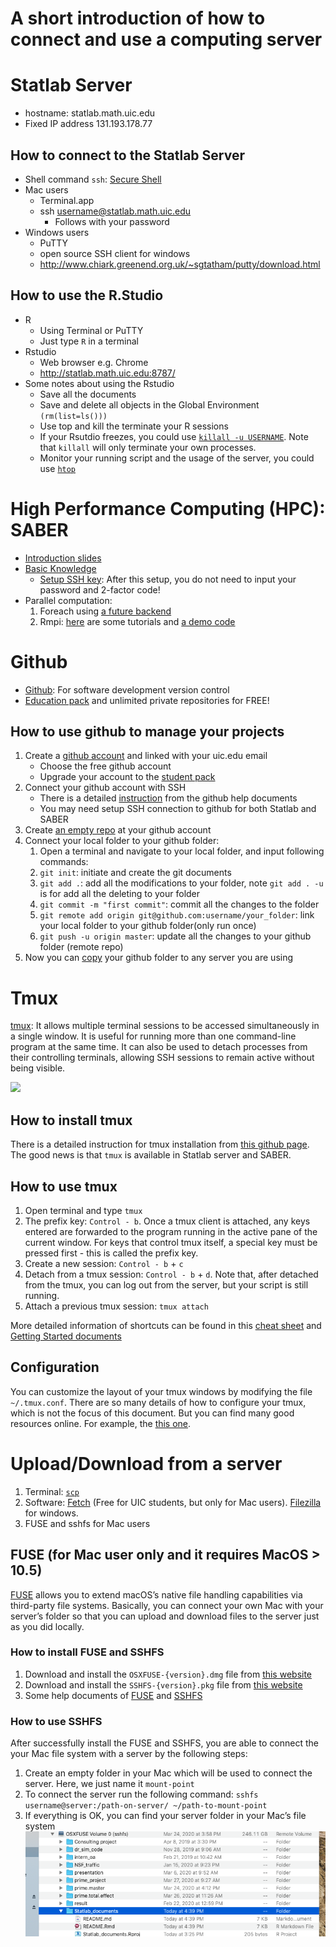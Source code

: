 A short introduction of how to connect and use a computing server
================

# Statlab Server

  - hostname: statlab.math.uic.edu
  - Fixed IP address 131.193.178.77

## How to connect to the Statlab Server

  - Shell command `ssh`: [Secure
    Shell](https://en.wikipedia.org/wiki/Secure_Shell)
  - Mac users
      - Terminal.app
      - ssh <username@statlab.math.uic.edu>
          - Follows with your password
  - Windows users
      - PuTTY
      - open source SSH client for
        windows
      - <http://www.chiark.greenend.org.uk/~sgtatham/putty/download.html>

## How to use the R.Studio

  - R
      - Using Terminal or PuTTY
      - Just type `R` in a terminal
  - Rstudio
      - Web browser e.g. Chrome
      - <http://statlab.math.uic.edu:8787/>
  - Some notes about using the Rstudio
      - Save all the documents
      - Save and delete all objects in the Global Environment
        `(rm(list=ls()))`
      - Use top and kill the terminate your R sessions
      - If your Rsutdio freezes, you could use [`killall -u
        USERNAME`](https://linux.die.net/man/1/killall). Note that
        `killall` will only terminate your own processes.
      - Monitor your running script and the usage of the server, you
        could use [`htop`](https://hisham.hm/htop/)

# High Performance Computing (HPC): SABER

  - [Introduction
    slides](https://acer.uic.edu/wp-content/uploads/sites/421/2020/01/Introduction_to_Extreme.pdf)
  - [Basic Knowledge](https://confluence.acer.uic.edu/display/KB/)
      - [Setup SSH
        key](https://confluence.acer.uic.edu/display/KB/Setting+up+SSH+Keys):
        After this setup, you do not need to input your password and
        2-factor code\!
  - Parallel computation:
    1.  Foreach using [a future
        backend](https://blog.revolutionanalytics.com/2019/01/future-package.html)
    2.  Rmpi:
        [here](https://www.glennklockwood.com/data-intensive/r/on-hpc.html)
        are some tutorials and [a demo
        code](https://github.com/glennklockwood/paraR/tree/master/hello)

# Github

  - [Github](https://github.com/): For software development version
    control
  - [Education pack](https://education.github.com/pack) and unlimited
    private repositories for FREE\!

## How to use github to manage your projects

1.  Create a [github account](https://github.com/) and linked with your
    uic.edu email
      - Choose the free github account
      - Upgrade your account to the [student
        pack](https://education.github.com/students)
2.  Connect your github account with SSH
      - There is a detailed
        [instruction](https://help.github.com/en/github/authenticating-to-github/connecting-to-github-with-ssh)
        from the github help documents
      - You may need setup SSH connection to github for both Statlab and
        SABER
3.  Create [an empty
    repo](https://help.github.com/en/enterprise/2.13/user/articles/creating-a-new-repository)
    at your github account
4.  Connect your local folder to your github folder:
    1.  Open a terminal and navigate to your local folder, and input
        following commands:
    2.  `git init`: initiate and create the git documents
    3.  `git add .`: add all the modifications to your folder, note `git
        add . -u` is for add all the deleting to your folder
    4.  `git commit -m "first commit"`: commit all the changes to the
        folder
    5.  `git remote add origin git@github.com:username/your_folder`:
        link your local folder to your github folder(only run once)
    6.  `git push -u origin master`: update all the changes to your
        github folder (remote repo)
5.  Now you can
    [copy](https://help.github.com/en/github/creating-cloning-and-archiving-repositories/cloning-a-repository)
    your github folder to any server you are using

# Tmux

[tmux](https://github.com/tmux/tmux/wiki): It allows multiple terminal
sessions to be accessed simultaneously in a single window. It is useful
for running more than one command-line program at the same time. It can
also be used to detach processes from their controlling terminals,
allowing SSH sessions to remain active without being visible.

![](https://www.perl.com/images/an-introduction-to-tmux/tmux-panes.png)

## How to install tmux

There is a detailed instruction for tmux installation from [this github
page](https://github.com/tmux/tmux/wiki/Installing). The good news is
that `tmux` is available in Statlab server and SABER.

## How to use tmux

1.  Open terminal and type `tmux`
2.  The prefix key: `Control - b`. Once a tmux client is attached, any
    keys entered are forwarded to the program running in the active pane
    of the current window. For keys that control tmux itself, a special
    key must be pressed first - this is called the prefix key.
3.  Create a new session: `Control - b` + `c`
4.  Detach from a tmux session: `Control - b` + `d`. Note that, after
    detached from the tmux, you can log out from the server, but your
    script is still running.
5.  Attach a previous tmux session: `tmux attach`

More detailed information of shortcuts can be found in this [cheat
sheet](https://tmuxcheatsheet.com/) and [Getting Started
documents](https://github.com/tmux/tmux/wiki/Getting-Started)

## Configuration

You can customize the layout of your tmux windows by modifying the file
`~/.tmux.conf`. There are so many details of how to configure your tmux,
which is not the focus of this document. But you can find many good
resources online. For example, the [this
one](https://coderwall.com/p/ca5cuw/customize-your-tmux).

# Upload/Download from a server

1.  Terminal:
    [`scp`](https://osxdaily.com/2016/11/07/download-file-from-server-scp-ssh/)
2.  Software:
    [Fetch](https://webstore.illinois.edu/shop/product.aspx?zpid=1244)
    (Free for UIC students, but only for Mac users).
    [Filezilla](https://filezilla-project.org/download.php?platform=win64)
    for windows.
3.  FUSE and sshfs for Mac users

## FUSE (for Mac user only and it requires MacOS \> 10.5)

[FUSE](https://osxfuse.github.io/) allows you to extend macOS’s native
file handling capabilities via third-party file systems. Basically, you
can connect your own Mac with your server’s folder so that you can
upload and download files to the server just as you did locally.

### How to install FUSE and SSHFS

1.  Download and install the `OSXFUSE-{version}.dmg` file from [this
    website](https://osxfuse.github.io/)
2.  Download and install the `SSHFS-{version}.pkg` file from [this
    website](https://osxfuse.github.io/)
3.  Some help documents of
    [FUSE](https://github.com/osxfuse/osxfuse/wiki/FAQ) and
    [SSHFS](https://github.com/osxfuse/osxfuse/wiki/SSHFS)

### How to use SSHFS

After successfully install the FUSE and SSHFS, you are able to connect
the your Mac file system with a server by the following steps:

1.  Create an empty folder in your Mac which will be used to connect the
    server. Here, we just name it `mount-point`
2.  To connect the server run the following command: `sshfs
    username@server:/path-on-server/ ~/path-to-mount-point`
3.  If everything is OK, you can find your server folder in your Mac’s
    file system ![](./SSHFS.png)
